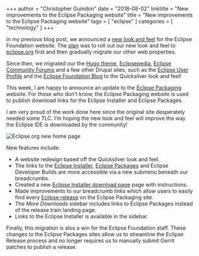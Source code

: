 +++
author = "Christopher Guindon"
date = "2018-08-02"
linktitle = "New improvements to the Eclipse Packaging website"
title =  "New improvements to the Eclipse Packaging website"
tags = [
    "eclipse"
]
categories = [
    "technology"
]
+++

In my previous blog post, we announced a [new look and feel](/post/quicksilver-eclipse-org-redesign/) for the Eclipse Foundation website. The [plan](/post/quicksilver-eclipse-org-redesign/#future-plans) was to roll out our new look and feel to [eclipse.org](https://www.eclipse.org) first and then gradually migrate our other web properties. 

Since then, we migrated our the [Hugo theme](https://github.com/eclipsefdn/hugo-solstice-theme), [Eclipsepedia](https://wiki.eclipse.org/Main_Page), [Eclipse Community Forums](https://www.eclipse.org/forums/) and a few other Drupal sites, such as the [Eclipse User Profile](https://accounts.eclipse.org/) and the [Eclipse Foundation Blog](https://blogs.eclipse.org/) to the Quicksilver look and feel!

This week, I am happy to announce an update to the [Eclipse Packaging](https://www.eclipse.org/downloads/packages/) website. For those who don't know, the Eclipse Packaging website is used to publish download links for the Eclipse Installer and Eclipse Packages. 

I am very proud of the work done here since the original site desperately needed some TLC. I’m hoping the new look and feel will improve the way the Eclipse IDE is downloaded by the  community!


![Eclipse.org new home page](/images/07-epp/epp-before-after.jpg "Eclipse.org new home page")


New features include:

* A website redesign based off the Quicksilver look and feel.
* The links to the [Eclipse Installer](https://www.eclipse.org/downloads/packages/installer), [Eclipse Packages](https://www.eclipse.org/downloads/packages/) and Eclipse Developer Builds are more accessible via a new submenu beneath our breadcrumbs.
* Created a new [Eclipse Installer download page](https://www.eclipse.org/downloads/packages/installer) page with instructions.
* Made improvements to our breadcrumb links which allow users to easily find every [Eclipse release](https://www.eclipse.org/downloads/packages/release) on the Eclipse Packaging site.
* The *More Downloads* sidebar includes links to Eclipse Packages instead of the release train landing page.
* Links to the Eclipse Installer is available in the sidebar.

Finally, this migration is also a win for the Eclipse Foundation staff. These changes to the Eclipse Packages sites allow us to streamline the Eclipse Release process and no longer requires us to manually submit Gerrit patches to publish a release.
